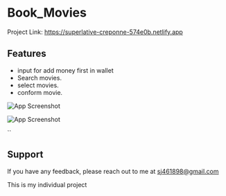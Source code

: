 # Book_Movies






Project Link: https://superlative-creponne-574e0b.netlify.app




## Features

- input for add money first in wallet
- Search movies.
- select movies.
- conform movie.




![App Screenshot](https://filmymantra.com/wp-content/uploads/2016/12/collage-2016-12-29-2.jpg)



![App Screenshot](https://encrypted-tbn0.gstatic.com/images?q=tbn:ANd9GcSYVpwGwJiZwEsPWo-1TCesEuBoGtr_xwuFXlYa0-PeDgu8jVur20wOWnSnv6OdXQv-nzU&usqp=CAU)





``


## Support

If you have any feedback, please reach out to me at sj461898@gmail.com





This is my individual project







                                
